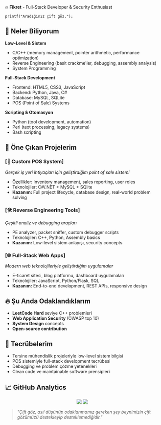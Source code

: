 🔥 **Fikret** - Full-Stack Developer & Security Enthusiast

`printf("Aradığınız çift göz.");`

## 🧠 Neler Biliyorum

**Low-Level & Sistem**
- C/C++ (memory management, pointer arithmetic, performance optimization)
- Reverse Engineering (basit crackme'ler, debugging, assembly analysis)
- System Programming

**Full-Stack Development** 
- Frontend: HTML5, CSS3, JavaScript
- Backend: Python, Java, C#
- Database: MySQL, SQLite
- POS (Point of Sale) Systems

**Scripting & Otomasyon**
- Python (tool development, automation)
- Perl (text processing, legacy systems)
- Bash scripting

## 🚀 Öne Çıkan Projelerim

### [🔐 Custom POS System]
_Gerçek iş yeri ihtiyaçları için geliştirdiğim point of sale sistemi_
- Özellikler: Inventory management, sales reporting, user roles
- Teknolojiler: C#/.NET + MySQL + SQlite
- **Kazanım:** Full project lifecycle, database design, real-world problem solving

### [🛠️ Reverse Engineering Tools]  
_Çeşitli analiz ve debugging araçları_
- PE analyzer, packet sniffer, custom debugger scripts
- Teknolojiler: C++, Python, Assembly basics
- **Kazanım:** Low-level sistem anlayışı, security concepts

### [🌐 Full-Stack Web Apps]
_Modern web teknolojileriyle geliştirdiğim uygulamalar_
- E-ticaret sitesi, blog platformu, dashboard uygulamaları
- Teknolojiler: JavaScript, Python/Flask, SQL
- **Kazanım:** End-to-end development, REST APIs, responsive design

## 🔥 Şu Anda Odaklandıklarım

- **LeetCode Hard** seviye C++ problemleri
- **Web Application Security** (OWASP top 10)
- **System Design** concepts
- **Open-source contribution**

## 💼 Tecrübelerim

- Tersine mühendislik projeleriyle low-level sistem bilgisi
- POS sistemiyle full-stack development tecrübesi  
- Debugging ve problem çözme yetenekleri
- Clean code ve maintainable software prensipleri

## 📈 GitHub Analytics

<p align="center">
  <img src="https://github-readme-stats.vercel.app/api?username=Fikret-SVR&show_icons=true&theme=dark&hide_border=true&include_all_commits=true" />
  <img src="https://github-readme-streak-stats.herokuapp.com/?user=Fikret-SVR&theme=dark&hide_border=true" />
</p>

> *"Çift göz, 
> asıl düşünüp odaklanmamız gereken şey beynimizin çift gözümüzü destekleyip desteklemediğidir."*
